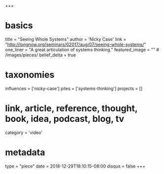+++
# basics
title     		 = "Seeing Whole Systems"
author    		 = 'Nicky Case'
link      		 = "http://longnow.org/seminars/02017/aug/07/seeing-whole-systems/"
one_liner 		 = "A great articulation of systems thinking."
featured_image = "" # /images/pieces/
belief_delta	 = true

# taxonomies
influences		 = ['nicky-case']
piles     		 = ['systems-thinking']
projects			 = []

# link, article, reference, thought, book, idea, podcast, blog, tv
category  		 = 'video'

# metadata
type	    		 = "piece"
date      		 = 2018-12-29T18:10:15-08:00
disqus    		 = false
+++

